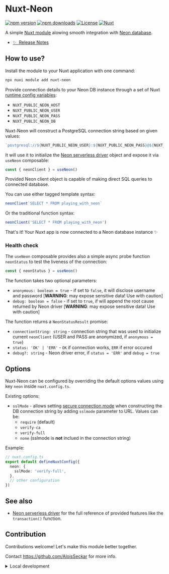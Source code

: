 # Nuxt-Neon

[![npm version][npm-version-src]][npm-version-href]
[![npm downloads][npm-downloads-src]][npm-downloads-href]
[![License][license-src]][license-href]
[![Nuxt][nuxt-src]][nuxt-href]

A simple [Nuxt module](https://nuxt.com/modules) alowing smooth integration with [Neon database](https://neon.tech/).

- [✨ &nbsp;Release Notes](/CHANGELOG.md)

<!-- ## Features -->
<!-- Highlight some of the features your module provide here -->

## How to use?

Install the module to your Nuxt application with one command:

```bash
npx nuxi module add nuxt-neon
```

Provide connection details to your Neon DB instance through a set of Nuxt [runtime config variables](https://nuxt.com/docs/guide/going-further/runtime-config#environment-variables):
- `NUXT_PUBLIC_NEON_HOST`
- `NUXT_PUBLIC_NEON_USER`
- `NUXT_PUBLIC_NEON_PASS`
- `NUXT_PUBLIC_NEON_DB`

Nuxt-Neon will construct a PostgreSQL connection string based on given values:

```ts
`postgresql://${NUXT_PUBLIC_NEON_USER}:${NUXT_PUBLIC_NEON_PASS}@${NUXT_PUBLIC_NEON_HOST}.neon.tech/${NUXT_PUBLIC_NEON_DB}`
```

It will use it to initialize the [Neon serverless driver](https://neon.tech/docs/serverless/serverless-driver) object and expose it via `useNeon` composable:

```ts
const { neonClient } = useNeon()
```

Provided Neon client object is capable of making direct SQL queries to connected database.

You can use either tagged template syntax:
```ts
neonClient`SELECT * FROM playing_with_neon`
```

Or the traditional function syntax:
```ts
neonClient('SELECT * FROM playing_with_neon')
```

That's it! Your Nuxt app is now connected to a Neon database instance ✨

### Health check

The `useNeon` composable provides also a simple async probe function `neonStatus` to test the liveness of the connection:

```ts
const { neonStatus } = useNeon()
```

The function takes two optional parameters:
- `anonymous: boolean = true` - if set to `false`, it will disclose username and password [**WARNING**: may expose sensitive data! Use with caution]
- `debug: boolean = false` - if set to `true`, if will append the root cause returned by Neon driver [**WARNING**: may expose sensitive data! Use with caution]

The function returns a `NeonStatusResult` promise:
- `connectionString: string` - connection string that was used to initialize current `neonClient` (USER and PASS are anonymized, if `anonymous = true`)
- `status: 'OK' | 'ERR'` - `OK` if connection works, `ERR` if error occured
- `debug?: string` - Neon driver error, if `status = 'ERR'` and `debug = true`

## Options

Nuxt-Neon can be configured by overriding the default options values using key `neon` inside `nuxt.config.ts`.

Existing options:

- `sslMode` - allows setting [secure connection mode](https://neon.tech/docs/connect/connect-securely) when constructing the DB connection string by adding `sslmode` parameter to URL. Values can be:
  - `require` (default)
  - `verify-ca`
  - `verify-full`
  - `none` (sslmode is **not** inclued in the connection string)

Example:
```ts
// nuxt.config.ts
export default defineNuxtConfig({
  neon: {
    sslMode: 'verify-full',
  },
  // other configuration
})
```

## See also

- [Neon serverless driver](https://neon.tech/docs/serverless/serverless-driver) for the full reference of provided features like the `transaction()` function.

## Contribution

Contributions welcome! Let's make this module better together.

 Contact https://github.com/AloisSeckar for more info.

<details>
  <summary>Local development</summary>
  
  ```bash
  # Install dependencies
  npm install
  
  # Generate type stubs
  npm run dev:prepare
  
  # Develop with the playground
  npm run dev
  
  # Build the playground
  npm run dev:build
  
  # Run ESLint
  npm run lint
  
  # Run Vitest
  npm run test
  npm run test:watch
  
  # Release new version
  npm run release
  ```

</details>

<!-- Badges -->
[npm-version-src]: https://img.shields.io/npm/v/my-module/latest.svg?style=flat&colorA=020420&colorB=00DC82
[npm-version-href]: https://npmjs.com/package/nuxt-neon

[npm-downloads-src]: https://img.shields.io/npm/dm/my-module.svg?style=flat&colorA=020420&colorB=00DC82
[npm-downloads-href]: https://npmjs.com/package/nuxt-neon

[license-src]: https://img.shields.io/npm/l/my-module.svg?style=flat&colorA=020420&colorB=00DC82
[license-href]: https://github.com/AloisSeckar/nuxt-neon/blob/master/LICENSE

[nuxt-src]: https://img.shields.io/badge/Nuxt-020420?logo=nuxt.js
[nuxt-href]: https://nuxt.com
